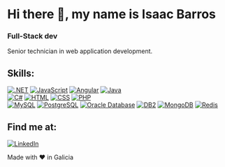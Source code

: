 # Hi there 👋, my name is Isaac Barros

### Full-Stack dev

Senior technician in web application development.

## Skills:
[![.NET](https://img.shields.io/badge/.NET-512BD4?style=for-the-badge&logo=dotnet&logoColor=white&labelColor=101010)]()
[![JavaScript](https://img.shields.io/badge/JavaScript-F7DF1E?style=for-the-badge&logo=javascript&logoColor=white&labelColor=101010)]()
[![Angular](https://img.shields.io/badge/Angular-DD0031?style=for-the-badge&logo=angular&logoColor=white&labelColor=101010)]()
[![Java](https://img.shields.io/badge/Java-007396?style=for-the-badge&logo=eclipseide&logoColor=white&labelColor=101010)]()
</br>
[![C#](https://img.shields.io/badge/C%23-239120?style=for-the-badge&logo=csharp&logoColor=white&labelColor=101010)]()
[![HTML](https://img.shields.io/badge/HTML-E34F26?style=for-the-badge&logo=html5&logoColor=white&labelColor=101010)]()
[![CSS](https://img.shields.io/badge/CSS-1572B6?style=for-the-badge&logo=css3&logoColor=white&labelColor=101010)]()
[![PHP](https://img.shields.io/badge/PHP-777BB4?style=for-the-badge&logo=php&logoColor=white&labelColor=101010)]()
</br>
[![MySQL](https://img.shields.io/badge/MySQL-4479A1?style=for-the-badge&logo=mysql&logoColor=white&labelColor=101010)]()
[![PostgreSQL](https://img.shields.io/badge/PostgreSQL-4169E1?style=for-the-badge&logo=postgresql&logoColor=white&labelColor=101010)]()
[![Oracle Database](https://img.shields.io/badge/Oracle_Database-F80000?style=for-the-badge&logo=oracle&logoColor=white&labelColor=101010)]()
[![DB2](https://img.shields.io/badge/DB2-052FAD?style=for-the-badge&logo=ibm&logoColor=white&labelColor=101010)]()
[![MongoDB](https://img.shields.io/badge/MongoDB-47A248?style=for-the-badge&logo=mongodb&logoColor=white&labelColor=101010)]()
[![Redis](https://img.shields.io/badge/Redis-DC382D?style=for-the-badge&logo=redis&logoColor=white&labelColor=101010)]()
</br>

## Find me at:
[![LinkedIn](https://img.shields.io/badge/LinkedIn-Isaac_Barros-0077B5?style=for-the-badge&logo=linkedin&logoColor=white&labelColor=101010)](https://www.linkedin.com/in/jibarros)

Made with ♥️ in Galicia
